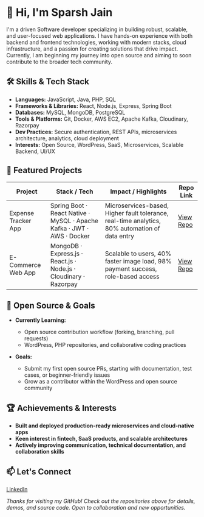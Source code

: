 # 👋 Hi, I'm Sparsh Jain

I'm a driven Software developer specializing in building robust, scalable, and user-focused web applications. I have hands-on experience with both backend and frontend technologies, working with modern stacks, cloud infrastructure, and a passion for creating solutions that drive impact. Currently, I am beginning my journey into open source and aiming to soon contribute to the broader tech community.

## 🛠️ Skills & Tech Stack

- **Languages:** JavaScript, Java, PHP, SQL
- **Frameworks & Libraries:** React, Node.js, Express, Spring Boot
- **Databases:** MySQL, MongoDB, PostgreSQL
- **Tools & Platforms:** Git, Docker, AWS EC2, Apache Kafka, Cloudinary, Razorpay
- **Dev Practices:** Secure authentication, REST APIs, microservices architecture, analytics, cloud deployment
- **Interests:** Open Source, WordPress, SaaS, Microservices, Scalable Backend, UI/UX

## 🚀 Featured Projects

| Project                | Stack / Tech                           | Impact / Highlights                                                     | Repo Link                                                   |
|------------------------|----------------------------------------|------------------------------------------------------------------------|-------------------------------------------------------------|
| Expense Tracker App    | Spring Boot · React Native · MySQL · Apache Kafka · JWT · AWS · Docker  | Microservices-based,  Higher fault tolerance, real-time analytics, 80% automation of data entry | [View Repo](https://github.com/sparshj94/AuthService)   |
| E-Commerce Web App     | MongoDB · Express.js · React.js · Node.js · Cloudinary · Razorpay      | Scalable to users, 40% faster image load, 98% payment success, role-based access | [View Repo](https://github.com/sparshj94/ecomm_backend)  |

## 🌱 Open Source & Goals

- **Currently Learning:**  
  - Open source contribution workflow (forking, branching, pull requests)
  - WordPress, PHP repositories, and collaborative coding practices

- **Goals:**  
  - Submit my first open source PRs, starting with documentation, test cases, or beginner-friendly issues
  - Grow as a contributor within the WordPress and open source community

## 🏆 Achievements & Interests

- **Built and deployed production-ready microservices and cloud-native apps**
- **Keen interest in fintech, SaaS products, and scalable architectures**
- **Actively improving communication, technical documentation, and collaboration skills**

## 📫 Let's Connect

[LinkedIn](https://www.linkedin.com/in/sparshjain93/)

*Thanks for visiting my GitHub! Check out the repositories above for details, demos, and source code. Open to collaboration and new opportunities.*
